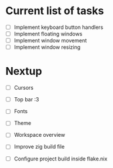 # Current list of tasks
- [ ] Implement keyboard button handlers
- [ ] Implement floating windows
- [ ] Implement window movement
- [ ] Implement window resizing

# Nextup
- [ ] Cursors
- [ ] Top bar :3
- [ ] Fonts
- [ ] Theme
- [ ] Workspace overview
- [ ] Improve zig build file
- [ ] Configure project build inside flake.nix

